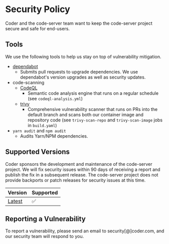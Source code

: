 # Security Policy

Coder and the code-server team want to keep the code-server project secure and safe for end-users.

## Tools

We use the following tools to help us stay on top of vulnerability mitigation.

- [dependabot](https://dependabot.com/)
  - Submits pull requests to upgrade dependencies. We use dependabot's version
    upgrades as well as security updates.
- code-scanning
  - [CodeQL](https://securitylab.github.com/tools/codeql/)
    - Semantic code analysis engine that runs on a regular schedule (see
      `codeql-analysis.yml`)
  - [trivy](https://github.com/aquasecurity/trivy)
    - Comprehensive vulnerability scanner that runs on PRs into the default
      branch and scans both our container image and repository code (see
      `trivy-scan-repo` and `trivy-scan-image` jobs in `build.yaml`)
- `yarn audit` and `npm audit`
  - Audits Yarn/NPM dependencies.

## Supported Versions

Coder sponsors the development and maintenance of the code-server project. We will fix security issues within 90 days of receiving a report and publish the fix in a subsequent release. The code-server project does not provide backports or patch releases for security issues at this time.

| Version                                                 | Supported          |
| ------------------------------------------------------- | ------------------ |
| [Latest](https://github.com/coder/code-server/releases) | :white_check_mark: |

## Reporting a Vulnerability

To report a vulnerability, please send an email to security[@]coder.com, and our security team will respond to you.
